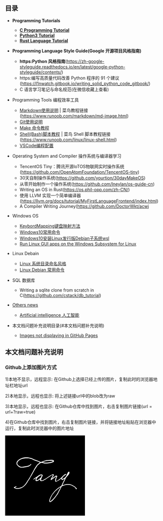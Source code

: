 
## 目录

- **Programming Tutorials**
  - [**C Programming Tutorial**](./Documentation/CProgrammingTutorial.md)
  - [**Python3 Tutorial**](./Documentation/Python3Tutorial.md)
  - [**Rust Language Tutorial**](./Documentation/RustProgrammingTutorial.md)

- **Programming Language Style Guide(Google 开源项目风格指南)**
  - **https:Python 风格指南**(https://zh-google-styleguide.readthedocs.io/en/latest/google-python-styleguide/contents/)
  - https:编写高质量代码改善 Python 程序的 91 个建议(https://l1nwatch.gitbook.io/writing_solid_python_code_gitbook/)
  - C 语言学习笔记与命名规范(在微信收藏上查看)

- Programming Tools 编程效率工具
  - [Markdown使用说明](./doc/MarkdownUsageInstructions.md) | 菜鸟教程链接(https://www.runoob.com/markdown/md-image.html)
  - [Git使用说明](./doc/GitUsageInstructions.md.md)
  - [Make 命令教程](./doc/MakeCommandTutorial.md)
  - [Shell(Bash)脚本教程](./doc/BashLinuxShell.md) | 菜鸟 Shell 脚本教程链接(https://www.runoob.com/linux/linux-shell.html)
  - [VSCode编程配置](./doc/VSCodeConfig.md)

- Operating System and Compiler 操作系统与编译器学习
  - TencentOS Tiny：腾讯开源IoTOS物联网实时操作系统(https://github.com/OpenAtomFoundation/TencentOS-tiny)
  - 30天自制操作系统(https://github.com/yourtion/30dayMakeOS)
  - 从零开始制作一个操作系统(https://github.com/lneylan/os-guide-cn)
  - Writing an OS in Rust(https://os.phil-opp.com/zh-CN/)
  - 使用 LLVM 实现一个简单编译器(https://llvm.org/docs/tutorial/MyFirstLanguageFrontend/index.html)
  - A Compiler Writing Journey(https://github.com/DoctorWkt/acwj

- Windows OS
  - [KeybordMapping键盘映射方法](./doc/KeybordMapping.md)
  - [Windows10常用命令](./doc/WindowsCommand.md)
  - [Windows10安装Linux发行版Debian子系统wsl](./Documentation/WindowsSubsystemforLinux.md)
  - [Run Linux GUI apps on the Windows Subsystem for Linux](./Documentation/WindowsSubsystemforLinux.md)

- Linux Debain
  - [Linux 系统目录命名风格](./doc/LinuxSystemDirectoryNamingStyle.md)
  - [Linux Debian 常用命令](./doc/LinuxDebainCommand.md)

- SQL 数据库
  - Writing a sqlite clone from scratch in C(https://github.com/cstack/db_tutorial)

- [Others news](./Documentation/OthersNews.md)
  - [Artificial intelligence 人工智能](./Documentation/OthersNews.md/#artificial-intelligence-人工智能)

- 本文档问题补充说明目录(#本文档问题补充说明)
  - [Images not displaying in GitHub Pages](#github上添加图片方式)

## 本文档问题补充说明
### Github上添加图片方式
  1)本地不显示，远程显示:  在Github上选择已经上传的图片，复制此时的浏览器地址栏地址url

  2)本地显示，远程也显示:  将上述链接url中的blob改为raw

  3)本地显示，远程也显示:  在Github仓库中找到图片，右击复制图片链接(url = url+?raw=true)

  4)在Github仓库中找到图片，右击复制图片链接，并将链接地址粘贴在浏览器中运行，复制此时浏览器中的图片地址

![tang手写体图片GitHub地址](https://github.com/imtangsheng/tangsheng/raw/main/Resource/tang.png "tang手写体")